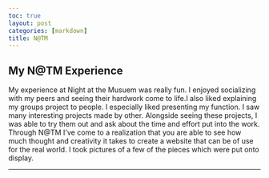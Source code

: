 ```yaml
---
toc: true
layout: post
categories: [markdown]
title: N@TM
---
```

## My N@TM Experience 

My experience at Night at the Musuem was really fun. I enjoyed socializing with my peers and seeing their hardwork come to life.I also liked explaining my groups project to people. I especially liked presenting my function. I saw many interesting projects made by other. Alongside seeing these projects, I was able to try them out and ask about the time and effort put into the work. Through N@TM I've come to a realization that you are able to see how much thought and creativity it takes to create a website that can be of use for the real world. I took pictures of a few of the pieces which were put onto display. 

---

